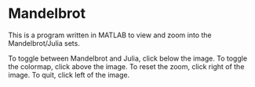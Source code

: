 # Mandelbrot
This is a program written in MATLAB to view and zoom into the Mandelbrot/Julia sets.

To toggle between Mandelbrot and Julia, click below the image. To toggle the colormap, click above the image. To reset the zoom, click right of the image. To quit, click left of the image.

